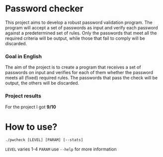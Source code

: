 # Password checker

This project aims to develop a robust password validation program. The program will accept a set of passwords as input and verify each password against a predetermined set of rules. Only the passwords that meet all the required criteria will be output, while those that fail to comply will be discarded.

### Goal in English

 The aim of the project is to create a program that receives a set of passwords on input and verifies for each of them whether the password meets all (fixed) required rules. The passwords that pass the check will be output, the others will be discarded.
### Project results

 For the project I got **9/10**
# How to use?

```
./pwcheck [LEVEL] [PARAM] [--stats] 
```

`LEVEL` varies 1-4
`PARAM` use `--help` for more information
